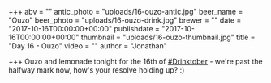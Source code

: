 +++
abv = ""
antic_photo = "uploads/16-ouzo-antic.jpg"
beer_name = "Ouzo"
beer_photo = "uploads/16-ouzo-drink.jpg"
brewer = ""
date = "2017-10-16T00:00:00+00:00"
publishdate = "2017-10-16T00:00:00+00:00"
thumbnail = "uploads/16-ouzo-thumbnail.jpg"
title = "Day 16 - Ouzo"
video = ""
author = "Jonathan"

+++
Ouzo and lemonade tonight for the 16th of [#Drinktober](https://www.facebook.com/hashtag/drinktober?epa=HASHTAG) - we're past the halfway mark now, how's your resolve holding up? :)